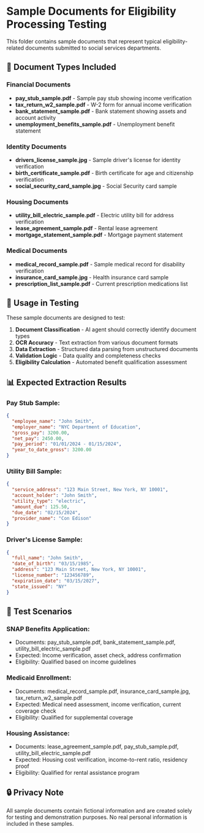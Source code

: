 # Sample Documents for Eligibility Processing Testing

This folder contains sample documents that represent typical eligibility-related documents submitted to social services departments.

## 📄 Document Types Included

### Financial Documents
- **pay_stub_sample.pdf** - Sample pay stub showing income verification
- **tax_return_w2_sample.pdf** - W-2 form for annual income verification
- **bank_statement_sample.pdf** - Bank statement showing assets and account activity
- **unemployment_benefits_sample.pdf** - Unemployment benefit statement

### Identity Documents  
- **drivers_license_sample.jpg** - Sample driver's license for identity verification
- **birth_certificate_sample.pdf** - Birth certificate for age and citizenship verification
- **social_security_card_sample.jpg** - Social Security card sample

### Housing Documents
- **utility_bill_electric_sample.pdf** - Electric utility bill for address verification
- **lease_agreement_sample.pdf** - Rental lease agreement
- **mortgage_statement_sample.pdf** - Mortgage payment statement

### Medical Documents
- **medical_record_sample.pdf** - Sample medical record for disability verification
- **insurance_card_sample.jpg** - Health insurance card sample
- **prescription_list_sample.pdf** - Current prescription medications list

## 🔧 Usage in Testing

These sample documents are designed to test:

1. **Document Classification** - AI agent should correctly identify document types
2. **OCR Accuracy** - Text extraction from various document formats
3. **Data Extraction** - Structured data parsing from unstructured documents
4. **Validation Logic** - Data quality and completeness checks
5. **Eligibility Calculation** - Automated benefit qualification assessment

## 📊 Expected Extraction Results

### Pay Stub Sample:
```json
{
  "employee_name": "John Smith",
  "employer_name": "NYC Department of Education", 
  "gross_pay": 3200.00,
  "net_pay": 2450.00,
  "pay_period": "01/01/2024 - 01/15/2024",
  "year_to_date_gross": 3200.00
}
```

### Utility Bill Sample:
```json
{
  "service_address": "123 Main Street, New York, NY 10001",
  "account_holder": "John Smith",
  "utility_type": "electric",
  "amount_due": 125.50,
  "due_date": "02/15/2024",
  "provider_name": "Con Edison"
}
```

### Driver's License Sample:
```json
{
  "full_name": "John Smith",
  "date_of_birth": "03/15/1985",
  "address": "123 Main Street, New York, NY 10001",
  "license_number": "123456789",
  "expiration_date": "03/15/2027",
  "state_issued": "NY"
}
```

## 🧪 Test Scenarios

### SNAP Benefits Application:
- Documents: pay_stub_sample.pdf, bank_statement_sample.pdf, utility_bill_electric_sample.pdf
- Expected: Income verification, asset check, address confirmation
- Eligibility: Qualified based on income guidelines

### Medicaid Enrollment:
- Documents: medical_record_sample.pdf, insurance_card_sample.jpg, tax_return_w2_sample.pdf
- Expected: Medical need assessment, income verification, current coverage check
- Eligibility: Qualified for supplemental coverage

### Housing Assistance:
- Documents: lease_agreement_sample.pdf, pay_stub_sample.pdf, utility_bill_electric_sample.pdf
- Expected: Housing cost verification, income-to-rent ratio, residency proof
- Eligibility: Qualified for rental assistance program

## 🔒 Privacy Note

All sample documents contain fictional information and are created solely for testing and demonstration purposes. No real personal information is included in these samples.